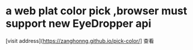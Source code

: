 # a web plat color pick ,browser must support new EyeDropper api
[visit address](https://zanghonng.github.io/pick-color/] 查看

